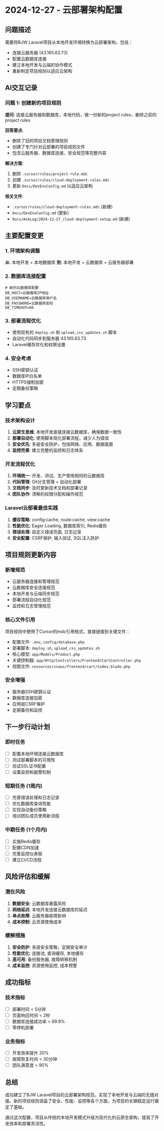 # 2024-12-27 - 云部署架构配置

## 问题描述
需要将BJW Laravel项目从本地开发环境转换为云部署架构，包括：
- 连接云服务器 (43.165.63.73)
- 配置云数据库连接
- 建立本地开发与云端的协作模式
- 重新制定项目规则以适应云架构

## AI交互记录

### 问题 1: 创建新的项目规则
**提问**: 连接云服务器和数据库，本地代码，做一份新的project rules，删除之前的project rules

**回答要点**: 
- 删除了旧的项目文档管理规则
- 创建了专门针对云部署的项目规则文件
- 包含云服务器、数据库连接、安全规范等完整内容

**解决方案**: 
1. 删除 `.cursor/rules/project-rule.mdc`
2. 创建 `.cursor/rules/cloud-deployment-rules.mdc`
3. 更新 `Docs/DevEnvConfig.md` 以适应云架构

**相关文件**: 
- `.cursor/rules/cloud-deployment-rules.mdc` (新建)
- `Docs/DevEnvConfig.md` (更新)
- `Docs/AskLog/2024-12-27_cloud-deployment-setup.md` (新建)

## 主要配置变更

### 1. 环境架构调整
**从**: 本地开发 + 本地数据库
**到**: 本地开发 + 云数据库 + 云服务器部署

### 2. 数据库连接配置
```env
# 新的云数据库配置
DB_HOST=云数据库IP地址
DB_USERNAME=云数据库用户名
DB_PASSWORD=云数据库密码
DB_TIMEOUT=60
```

### 3. 部署流程优化
- 使用现有的 `deploy.sh` 和 `upload_css_updates.sh` 脚本
- 自动化代码同步到服务器 43.165.63.73
- Laravel缓存优化和权限设置

### 4. 安全考虑
- SSH密钥认证
- 数据库IP白名单
- HTTPS强制加密
- 定期备份策略

## 学习要点

### 技术架构设计
1. **云原生思维**: 本地开发直接连接云数据库，确保数据一致性
2. **部署自动化**: 使用脚本简化部署流程，减少人为错误
3. **安全优先**: 多层安全防护，包括网络、应用、数据层面
4. **监控完善**: 建立完整的监控和日志体系

### 开发流程优化
1. **环境统一**: 开发、测试、生产使用相同的云数据库
2. **代码管理**: Git分支管理 + 自动化部署
3. **文档同步**: 及时更新技术文档和部署记录
4. **团队协作**: 清晰的权限分配和操作规范

### Laravel云部署最佳实践
1. **缓存策略**: config:cache, route:cache, view:cache
2. **性能优化**: Eager Loading, 数据库索引, Redis缓存
3. **错误处理**: 自定义错误页面, 日志记录
4. **安全配置**: CSRF保护, 输入验证, SQL注入防护

## 项目规则更新内容

### 新增规范
- 云服务器连接和管理规范
- 云数据库安全连接规范
- 本地开发与云端同步规范
- 部署流程自动化规范
- 监控和日志管理规范

### 核心文件引用
项目规则中使用了Cursor的mdc引用格式，直接链接到关键文件：
- 配置文件: `.env`, `config/database.php`
- 部署脚本: `deploy.sh`, `upload_css_updates.sh`
- 核心模型: `app/Models/Product.php`
- 关键控制器: `app/Http/Controllers/Frontend/CartController.php`
- 视图文件: `resources/views/frontend/cart/index.blade.php`

### 安全增强
- 服务器SSH密钥认证
- 数据库连接加密
- 应用层CSRF保护
- 定期备份和监控

## 下一步行动计划

### 即时任务
- [ ] 配置本地环境连接云数据库
- [ ] 测试部署脚本的可用性
- [ ] 验证SSL证书配置
- [ ] 设置监控和报警机制

### 短期任务 (1周内)
- [ ] 完善错误处理和日志记录
- [ ] 优化数据库查询性能
- [ ] 实现自动备份策略
- [ ] 培训团队成员使用新流程

### 中期任务 (1个月内)
- [ ] 实施Redis缓存
- [ ] 配置CDN加速
- [ ] 完善监控仪表板
- [ ] 建立CI/CD流程

## 风险评估和缓解

### 潜在风险
1. **数据安全**: 云数据库暴露风险
2. **网络延迟**: 本地开发连接云数据库的延迟
3. **单点故障**: 云服务器故障影响
4. **成本控制**: 云资源使用成本

### 缓解措施
1. **安全防护**: 多层安全策略，定期安全审计
2. **性能优化**: 连接池, 查询缓存, 本地缓存
3. **高可用**: 备份服务器, 故障转移机制
4. **成本监控**: 资源使用监控, 成本预警

## 成功指标

### 技术指标
- [ ] 部署时间 < 5分钟
- [ ] 页面响应时间 < 2秒
- [ ] 数据库连接成功率 > 99.9%
- [ ] 零停机部署

### 业务指标
- [ ] 开发效率提升 20%
- [ ] 故障恢复时间 < 30分钟
- [ ] 团队满意度 > 90%

## 总结
成功建立了BJW Laravel项目的云部署架构规范，实现了本地开发与云端的无缝对接。新的项目规则涵盖了安全、性能、监控等各个方面，为项目的长期稳定运行奠定了基础。

通过这次配置，项目从传统的本地开发模式升级为现代化的云原生架构，提高了开发效率和部署灵活性。 